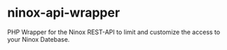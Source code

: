 # ninox-api-wrapper
PHP Wrapper for the Ninox REST-API to limit and customize the access to your Ninox Datebase. 
